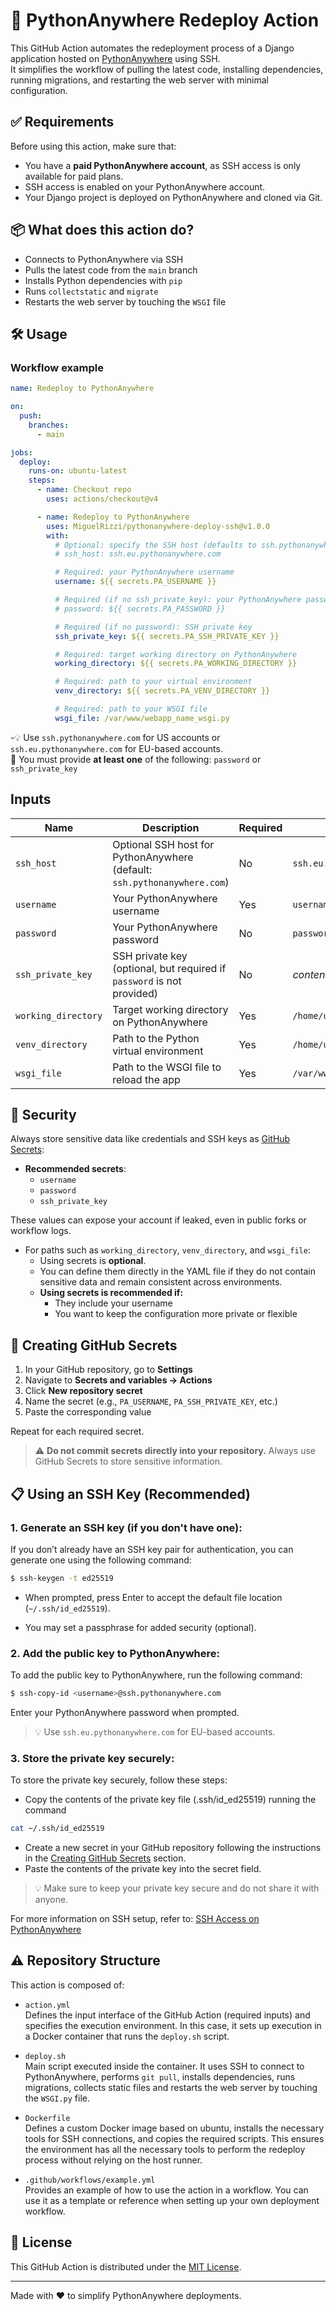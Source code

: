 # 🚀 PythonAnywhere Redeploy Action

This GitHub Action automates the redeployment process of a Django application hosted on [PythonAnywhere](https://www.pythonanywhere.com) using SSH.  
It simplifies the workflow of pulling the latest code, installing dependencies, running migrations, and restarting the web server with minimal configuration.   


## ✅ Requirements

Before using this action, make sure that:

- You have a **paid PythonAnywhere account**, as SSH access is only available for paid plans.
- SSH access is enabled on your PythonAnywhere account.
- Your Django project is deployed on PythonAnywhere and cloned via Git.


## 📦 What does this action do?

- Connects to PythonAnywhere via SSH  
- Pulls the latest code from the `main` branch  
- Installs Python dependencies with `pip`  
- Runs `collectstatic` and `migrate`  
- Restarts the web server by touching the `WSGI` file


## 🛠️ Usage

### Workflow example

```yaml
name: Redeploy to PythonAnywhere

on:
  push:
    branches:
      - main

jobs:
  deploy:
    runs-on: ubuntu-latest
    steps:
      - name: Checkout repo
        uses: actions/checkout@v4

      - name: Redeploy to PythonAnywhere
        uses: MiguelRizzi/pythonanywhere-deploy-ssh@v1.0.0
        with:
          # Optional: specify the SSH host (defaults to ssh.pythonanywhere.com)
          # ssh_host: ssh.eu.pythonanywhere.com

          # Required: your PythonAnywhere username
          username: ${{ secrets.PA_USERNAME }}

          # Required (if no ssh_private_key): your PythonAnywhere password
          # password: ${{ secrets.PA_PASSWORD }}

          # Required (if no password): SSH private key
          ssh_private_key: ${{ secrets.PA_SSH_PRIVATE_KEY }}

          # Required: target working directory on PythonAnywhere
          working_directory: ${{ secrets.PA_WORKING_DIRECTORY }}

          # Required: path to your virtual environment
          venv_directory: ${{ secrets.PA_VENV_DIRECTORY }}

          # Required: path to your WSGI file
          wsgi_file: /var/www/webapp_name_wsgi.py
```
-💡 Use `ssh.pythonanywhere.com` for US accounts or `ssh.eu.pythonanywhere.com` for EU-based accounts.  
🔐 You must provide **at least one** of the following:  `password` or `ssh_private_key`


## Inputs

| Name      | Description | Required | Example |
|-----------|-------------|----------|---------|
| `ssh_host`  | Optional SSH host for PythonAnywhere (default: `ssh.pythonanywhere.com`) | No | `ssh.eu.pythonanywhere.com` |
| `username`  | Your PythonAnywhere username | Yes | `username` |
| `password`  | Your PythonAnywhere password | No | `password` |
| `ssh_private_key`  | SSH private key (optional, but required if `password` is not provided) | No | *contents of your private key* |
| `working_directory`  | Target working directory on PythonAnywhere | Yes | `/home/username/webapp_name` |
| `venv_directory`  | Path to the Python virtual environment | Yes | `/home/username/webapp_name/.venv` |
| `wsgi_file` | Path to the WSGI file to reload the app | Yes | `/var/www/webapp_name_wsgi.py` |
 

## 🔐 Security

Always store sensitive data like credentials and SSH keys as [GitHub Secrets](https://docs.github.com/en/actions/security-guides/encrypted-secrets):

- **Recommended secrets**:
  - `username`
  - `password`
  - `ssh_private_key`

These values can expose your account if leaked, even in public forks or workflow logs.

- For paths such as `working_directory`, `venv_directory`, and `wsgi_file`:
  - Using secrets is **optional**.
  - You can define them directly in the YAML file if they do not contain sensitive data and remain consistent across environments.
  - **Using secrets is recommended if:**
    - They include your username
    - You want to keep the configuration more private or flexible

## 📂 Creating GitHub Secrets

1. In your GitHub repository, go to **Settings**
2. Navigate to **Secrets and variables → Actions**
3. Click **New repository secret**
4. Name the secret (e.g., `PA_USERNAME`, `PA_SSH_PRIVATE_KEY`, etc.)
5. Paste the corresponding value

Repeat for each required secret.

> ⚠️ **Do not commit secrets directly into your repository.** Always use GitHub Secrets to store sensitive information.


## 📋 Using an SSH Key (Recommended)

### 1. Generate an SSH key (if you don't have one):

If you don’t already have an SSH key pair for authentication, you can generate one using the following command:

```bash
$ ssh-keygen -t ed25519
```
- When prompted, press Enter to accept the default file location (`~/.ssh/id_ed25519`).

- You may set a passphrase for added security (optional).

### 2. Add the **public key** to PythonAnywhere:

To add the public key to PythonAnywhere, run the following command:

```bash
$ ssh-copy-id <username>@ssh.pythonanywhere.com
```
Enter your PythonAnywhere password when prompted.

> 💡 Use `ssh.eu.pythonanywhere.com` for EU-based accounts.


### 3. Store the **private key** securely:
To store the private key securely, follow these steps:
- Copy the contents of the private key file (.ssh/id_ed25519) running the command 
```bash
cat ~/.ssh/id_ed25519
```
- Create a new secret in your GitHub repository following the instructions in the [Creating GitHub Secrets](#-creating-github-secrets) section.
- Paste the contents of the private key into the secret field.

> 💡 Make sure to keep your private key secure and do not share it with anyone.

For more information on SSH setup, refer to: [SSH Access on PythonAnywhere](https://help.pythonanywhere.com/pages/SSHAccess/)

## ⚠️ Repository Structure

This action is composed of:

- `action.yml`  
Defines the input interface of the GitHub Action (required inputs) and specifies the execution environment. In this case, it sets up execution in a Docker container that runs the `deploy.sh` script.

- `deploy.sh`  
Main script executed inside the container. It uses SSH to connect to PythonAnywhere, performs `git pull`, installs dependencies, runs migrations, collects static files and restarts the web server by touching the `WSGI.py` file.

- `Dockerfile`  
Defines a custom Docker image based on ubuntu, installs the necessary tools for SSH connections, and copies the required scripts. This ensures the environment has all the necessary tools to perform the redeploy process without relying on the host runner.

- `.github/workflows/example.yml`  
Provides an example of how to use the action in a workflow. You can use it as a template or reference when setting up your own deployment workflow.


## 📝 License

This GitHub Action is distributed under the [MIT License](https://github.com/MiguelRizzi/pythonanywhere-deploy-ssh/blob/main/LICENSE).


---

Made with ❤️ to simplify PythonAnywhere deployments.